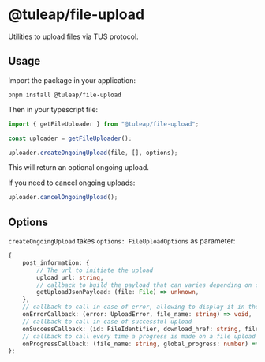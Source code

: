 # @tuleap/file-upload

Utilities to upload files via TUS protocol.

## Usage

Import the package in your application:
```shell
pnpm install @tuleap/file-upload
```

Then in your typescript file:
```typescript
import { getFileUploader } from "@tuleap/file-upload";

const uploader = getFileUploader();

uploader.createOngoingUpload(file, [], options);
```
This will return an optional ongoing upload.

If you need to cancel ongoing uploads:
```typescript
uploader.cancelOngoingUpload();
```

## Options

`createOngoingUpload` takes `options: FileUploadOptions` as parameter:
```typescript
{
    post_information: {
        // The url to initiate the upload
        upload_url: string,
        // callback to build the payload that can varies depending on context
        getUploadJsonPayload: (file: File) => unknown,
    },
    // callback to call in case of error, allowing to display it in the UI for example
    onErrorCallback: (error: UploadError, file_name: string) => void,
    // callback to call in case of successful upload
    onSuccessCallback: (id: FileIdentifier, download_href: string, file_name: string) => void,
    // callback to call every time a progress is made on a file upload
    onProgressCallback: (file_name: string, global_progress: number) => void,
};
```
